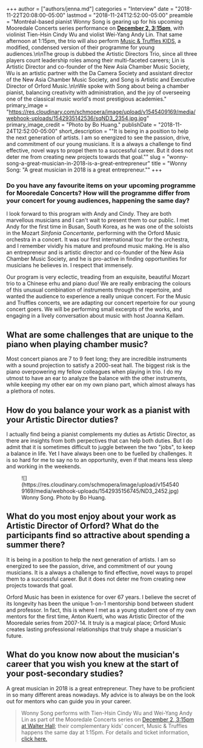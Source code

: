 +++
author = ["authors/jenna.md"]
categories = "Interview"
date = "2018-11-22T20:08:00-05:00"
lastmod = "2018-11-24T12:52:00-05:00"
preamble = "Montréal-based pianist Wonny Song is gearing up for his upcoming Mooredale Concerts series performance on [**December 2, 3:15pm**](https://www.mooredaleconcerts.com/event/artistic-directors-trio/), with violinist Tien-Hsin Cindy Wu and violist Wei-Yang Andy Lin. That same afternoon at 1:15pm, the trio will also perform [Music & Truffles KIDS](https://www.mooredaleconcerts.com/event/music-truffles-artistic-directors-trio/), a modified, condensed version of their programme for young audiences.\n\nThe group is dubbed the Artistic Directors Trio, since all three players count leadership roles among their multi-faceted careers; Lin is Artistic Director and co-founder of the New Asia Chamber Music Society, Wu is an artistic partner with the Da Camera Society and assistant director of the New Asia Chamber Music Society, and Song is Artistic and Executive Director of Orford Music.\n\nWe spoke with Song about being a chamber pianist, balancing creativity with administration, and the joy of overseeing one of the classical music world's most prestigious academies."
primary_image = "https://res.cloudinary.com/schmopera/image/upload/v1545409169/media/webhook-uploads/1542935142536/sqND3_2354.jpg.jpg"
primary_image_credit = "Photo by Bo Huang."
publishDate = "2018-11-24T12:52:00-05:00"
short_description = "&quot;It is being in a position to help the next generation of artists. I am so energized to see the passion, drive, and commitment of our young musicians. It is a always a challenge to find effective, novel ways to propel them to a successful career. But it does not deter me from creating new projects towards that goal.&quot;"
slug = "wonny-song-a-great-musician-in-2018-is-a-great-entrepreneur"
title = "Wonny Song: &quot;A great musician in 2018 is a great entrepreneur.&quot;"
+++

### Do you have any favourite items on your upcoming programme for Mooredale Concerts? How will the programme differ from your concert for young audiences, happening the same day?

I look forward to this program with Andy and Cindy. They are both marvellous musicians and I can't wait to present them to our public. I met Andy for the first time in Busan, South Korea, as he was one of the soloists in the Mozart *Sinfonia Concertante*, performing with the Orford Music orchestra in a concert. It was our first international tour for the orchestra, and I remember vividly his mature and profound music making. He is also an entrepreneur and is artistic director and co-founder of the New Asia Chamber Music Society, and he is pro-active in finding opportunities for musicians he believes in. I respect that immensely. 

Our program is very eclectic, treading from an exquisite, beautiful Mozart trio to a Chinese erhu and piano duo! We are really embracing the colours of this unusual combination of instruments through the repertoire, and wanted the audience to experience a really unique concert. For the Music and Truffles concerts, we are adapting our concert repertoire for our young concert goers. We will be performing small excerpts of the works, and engaging in a lively conversation about music with host Joanna Kellam. 

## What are some challenges that are unique to the piano when playing chamber music?

Most concert pianos are 7 to 9 feet long; they are incredible instruments with a sound projection to satisfy a 2000-seat hall. The biggest risk is the piano overpowering my fellow colleagues when playing in trio. I do my utmost to have an ear to analyze the balance with the other instruments, while keeping my other ear on my own piano part, which almost always has a plethora of notes.

## How do you balance your work as a pianist with your Artistic Director duties?

I actually find being a pianist complements my duties as Artistic Director, as there are insights from both perpectives that can help both duties. But I do admit that it is sometimes difficult to juggle between the two "jobs", to keep a balance in life. Yet I have always been one to be fuelled by challenges. It is so hard for me to say no to an opportunity, even if that means less sleep and working in the weekends. 

<figure data-type="image">
![](https://res.cloudinary.com/schmopera/image/upload/v1545409169/media/webhook-uploads/1542935156745/ND3_2452.jpg)
<figcaption>Wonny Song. Photo by Bo Huang.</figcaption>
</figure>

## What do you most enjoy about your work as Artistic Director of Orford? What do the participants find so attractive about spending a summer there?

It is being in a position to help the next generation of artists. I am so energized to see the passion, drive, and commitment of our young musicians. It is a always a challenge to find effective, novel ways to propel them to a successful career. But it does not deter me from creating new projects towards that goal. 

Orford Music has been in existence for over 67 years. I believe the secret of its longevity has been the unique 1-on-1 mentorship bond between student and professor. In fact, this is where I met as a young student one of my own mentors for the first time, Anton Kuerti, who was Artistic Director of the Mooredale series from 2007-14. It truly is a magical place; Orford Music creates lasting professional relationships that truly shape a musician's future.

## What do you know now about the musician's career that you wish you knew at the start of your post-secondary studies?

A great musician in 2018 is a great entrepreneur. They have to be proficient in so many different areas nowadays. My advice is to always be on the look out for mentors who can guide you in your career.

>Wonny Song performs with Tien-Hsin Cindy Wu and Wei-Yang Andy Lin as part of the Mooredale Concerts series on [December 2, 3:15pm at Walter Hall](https://www.mooredaleconcerts.com/event/music-truffles-artistic-directors-trio/); their complementary kids' concert, Music & Truffles happens the same day at 1:15pm. For details and ticket information, [click here.](https://www.mooredaleconcerts.com/event/artistic-directors-trio/)
